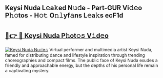 ## Keysi Nuda L𝚎a𝚔ed N𝚞𝚍e - Part-GUR Vi𝚍𝚎o P𝚑𝚘tos - H𝚘𝚝 O𝚗𝚕yf𝚊ns L𝚎a𝚔s ecF1d

# <h2><a href="http://kf5qhoq.oniu.top/?m=Keysi+Nuda">🔗👉 🔴 Keysi Nuda P𝚑ot𝚘𝚜 V𝚒d𝚎o</a></h2>

[![Keysi Nuda Nu𝚍e𝚜](https://i.imgur.com/0qMVB7G.gif)](http://kf5qhoq.oniu.top/?m=Keysi+Nuda)
Virtual performer and multimedia artist Keysi Nuda, famed for distributing dance and lifestyle inspiration through trending choreographies and compact films. The public face of Keysi Nuda exudes a friendly and approachable energy, but the depths of his personal life remain a captivating mystery.  

